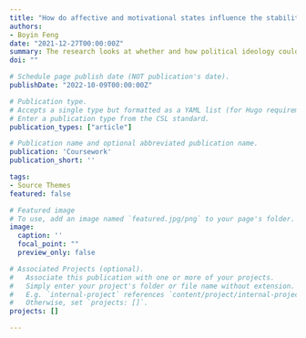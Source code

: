 ```yaml
---
title: "How do affective and motivational states influence the stability of political ideology?"
authors:
- Boyin Feng
date: "2021-12-27T00:00:00Z"
summary: The research looks at whether and how political ideology could be influenced by two closely-related stimuli-sensitive states - *affect* and *motivation*. It is the 3000-word essay (76/100, distinction achieved) for UCL PSYC0162 Social Cognition, Affect and Motivation directed by Prof [Ana Guinote](https://www.ucl.ac.uk/pals/people/ana-guinote) 
doi: ""

# Schedule page publish date (NOT publication's date).
publishDate: "2022-10-09T00:00:00Z"

# Publication type.
# Accepts a single type but formatted as a YAML list (for Hugo requirements).
# Enter a publication type from the CSL standard.
publication_types: ["article"]

# Publication name and optional abbreviated publication name.
publication: 'Coursework'
publication_short: ''

tags:
- Source Themes
featured: false

# Featured image
# To use, add an image named `featured.jpg/png` to your page's folder. 
image:
  caption: ''
  focal_point: ""
  preview_only: false

# Associated Projects (optional).
#   Associate this publication with one or more of your projects.
#   Simply enter your project's folder or file name without extension.
#   E.g. `internal-project` references `content/project/internal-project/index.md`.
#   Otherwise, set `projects: []`.
projects: []

---
```


